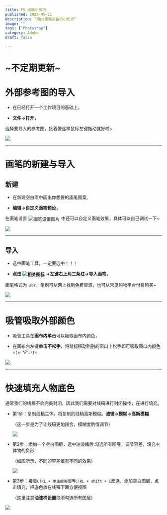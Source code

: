 ```yaml
---
title: PS 绘画小技巧
published: 2025-05-21
description: “用ps画画必备的小知识”
image: ""
tags: ["Photoshop"]
category: Adobe
draft: false 

---
```


# ~不定期更新~

# 外部参考图的导入

- 在已经打开一个工作项目的基础上，

- **文件→打开，**

选择要导入的参考图，接着像这样鼠标左键拖动就好啦~

![](https://mikann-1359996823.cos.ap-beijing.myqcloud.com/pic/d86e1d069c056ee156b0434eda6cb64f.gif)

------

# 画笔的新建与导入

## 新建

- 在新建空白项中画出你想要的画笔图案,

- **编辑→自定义画笔预设，**

在画笔<span>设置</span><img src="https://mikann-1359996823.cos.ap-beijing.myqcloud.com/pic/d130e5d33167b0d3ace40cd1baa3e4da.jpg" alt="画笔设置图片" style="display: inline-block; vertical-align: middle; margin: 0 5px;"><span>中还可以自定义画笔效果，具体可以自己调试一下~</span>

![](https://mikann-1359996823.cos.ap-beijing.myqcloud.com/pic/%E5%BA%8F%E5%88%97%2001_1.gif)

------

## 导入
- 选中画笔工具，一定要选中！！！

- **点击 <img src="https://mikann-1359996823.cos.ap-beijing.myqcloud.com/pic/58699059d09905e2188df0871e56431b.png" alt="相关图标" style="display: inline-block; vertical-align: middle;"> →左键右上角三条杠→导入画笔，**

画笔格式为`.abr`，笔刷可从网上找到免费资源，也可从常见购物平台付费购买~

![](https://mikann-1359996823.cos.ap-beijing.myqcloud.com/pic/%E5%BA%8F%E5%88%97%200-2.gif)

------

# 吸管吸取外部颜色

- 吸管工具在**画布内单击**可以吸取画布内颜色，

- 在画布内左键**单击不松手**，将鼠标移动到别的窗口上松手即可吸取窗口内颜色~(〃'▽'〃)~

![](https://mikann-1359996823.cos.ap-beijing.myqcloud.com/pic/%E5%BA%8F%E5%88%97%203.gif)

------

# 快速填充人物底色

通常我们的线稿不会完美封闭，因此我们需要对线稿进行封闭操作，在进行填充。

- 第1步：复制线稿主体，将复制的线稿高斯模糊。**滤镜→模糊→高斯模糊**

  （这一步是为了让线稿更加闭合，模糊度酌情调节）

  ![](https://mikann-1359996823.cos.ap-beijing.myqcloud.com/pic/%E7%AC%AC%E4%B8%80%E6%AD%A5.gif)

- 第2步：添加一个空白图层，选中油漆桶后:勾选所有图层，调节容差，填充主体物的负形

  （如图所示，不同的容差值有不同的效果）

  ![](https://mikann-1359996823.cos.ap-beijing.myqcloud.com/pic/%E7%AC%AC%E4%BA%8C%E6%AD%A5.gif)

- 第3步：接着`CTRL + 单击缩略图`再`CTRL + shift + I`反选，添加空白图层，点击填充，把底色放在线稿下面方便视图

  （这里注意**油漆桶设置**取消勾选所有图层）

![](https://mikann-1359996823.cos.ap-beijing.myqcloud.com/pic/%E7%AC%AC%E4%B8%89%E6%AD%A5.gif)
